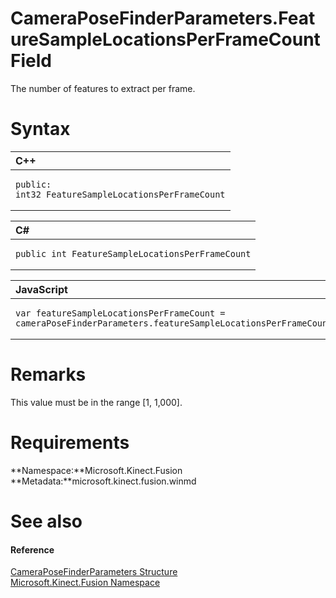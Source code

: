 CameraPoseFinderParameters.FeatureSampleLocationsPerFrameCount Field  
====================================================================  

The number of features to extract per frame. <span id="syntaxSection"></span>

Syntax  
======  

<table>
<colgroup>
<col width="100%" />
</colgroup>
<thead>
<tr class="header">
<th align="left">C++</th>
</tr>
</thead>
<tbody>
<tr class="odd">
<td align="left"><pre><code>public:  
int32 FeatureSampleLocationsPerFrameCount</code></pre></td>
</tr>
</tbody>
</table>

<table>
<colgroup>
<col width="100%" />
</colgroup>
<thead>
<tr class="header">
<th align="left">C#</th>
</tr>
</thead>
<tbody>
<tr class="odd">
<td align="left"><pre><code>public int FeatureSampleLocationsPerFrameCount</code></pre></td>
</tr>
</tbody>
</table>

<table>
<colgroup>
<col width="100%" />
</colgroup>
<thead>
<tr class="header">
<th align="left">JavaScript</th>
</tr>
</thead>
<tbody>
<tr class="odd">
<td align="left"><pre><code>var featureSampleLocationsPerFrameCount = cameraPoseFinderParameters.featureSampleLocationsPerFrameCount;</code></pre></td>
</tr>
</tbody>
</table>

<span id="remarks"></span>

Remarks  
=======  

This value must be in the range [1, 1,000].  

<span id="requirements"></span>

Requirements  
============  

**Namespace:**Microsoft.Kinect.Fusion  
**Metadata:**microsoft.kinect.fusion.winmd  

<span id="ID4E3"></span>

See also  
========  

<span id="ID4E5"></span>
#### Reference  

[CameraPoseFinderParameters Structure](../../CameraPoseFinderParameters.md)  
 [Microsoft.Kinect.Fusion Namespace](../../../Kinect.Fusion.md)  



<!--Please do not edit the data in the comment block below.-->
<!--
TOCTitle : FeatureSampleLocationsPerFrameCount Field
RLTitle : CameraPoseFinderParameters.FeatureSampleLocationsPerFrameCount Field
KeywordK : FeatureSampleLocationsPerFrameCount field
KeywordK : CameraPoseFinderParameters.FeatureSampleLocationsPerFrameCount field
KeywordF : Microsoft.Kinect.Fusion.CameraPoseFinderParameters.FeatureSampleLocationsPerFrameCount
KeywordF : CameraPoseFinderParameters.FeatureSampleLocationsPerFrameCount
KeywordF : FeatureSampleLocationsPerFrameCount
KeywordF : Microsoft.Kinect.Fusion.CameraPoseFinderParameters.FeatureSampleLocationsPerFrameCount
KeywordA : F:Microsoft.Kinect.Fusion.CameraPoseFinderParameters.FeatureSampleLocationsPerFrameCount
AssetID : F:Microsoft.Kinect.Fusion.CameraPoseFinderParameters.FeatureSampleLocationsPerFrameCount
Locale : en-us
CommunityContent : 1
APIType : Managed
APILocation : microsoft.kinect.fusion.winmd
APIName : Microsoft.Kinect.Fusion.CameraPoseFinderParameters.FeatureSampleLocationsPerFrameCount
TargetOS : Windows
TopicType : kbSyntax
DevLang : VB
DevLang : CSharp
DevLang : JavaScript
DevLang : C++
DocSet : K4Wv2
ProjType : K4Wv2Proj
Technology : Kinect for Windows
Product : Kinect for Windows SDK v2
productversion : 20
-->
